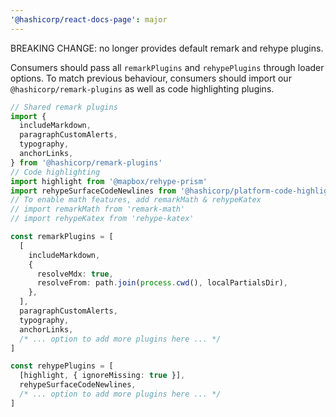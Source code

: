 ```yaml
---
'@hashicorp/react-docs-page': major
---
```


BREAKING CHANGE: no longer provides default remark and rehype plugins.

Consumers should pass all `remarkPlugins` and `rehypePlugins` through loader options. To match previous behaviour, consumers should import our `@hashicorp/remark-plugins` as well as code highlighting plugins.

```ts
// Shared remark plugins
import {
  includeMarkdown,
  paragraphCustomAlerts,
  typography,
  anchorLinks,
} from '@hashicorp/remark-plugins'
// Code highlighting
import highlight from '@mapbox/rehype-prism'
import rehypeSurfaceCodeNewlines from '@hashicorp/platform-code-highlighting/rehype-surface-code-newlines'
// To enable math features, add remarkMath & rehypeKatex
// import remarkMath from 'remark-math'
// import rehypeKatex from 'rehype-katex'

const remarkPlugins = [
  [
    includeMarkdown,
    {
      resolveMdx: true,
      resolveFrom: path.join(process.cwd(), localPartialsDir),
    },
  ],
  paragraphCustomAlerts,
  typography,
  anchorLinks,
  /* ... option to add more plugins here ... */
]

const rehypePlugins = [
  [highlight, { ignoreMissing: true }],
  rehypeSurfaceCodeNewlines,
  /* ... option to add more plugins here ... */
]
```
